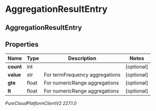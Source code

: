 # AggregationResultEntry

## AggregationResultEntry

## Properties

|Name | Type | Description | Notes|
|------------ | ------------- | ------------- | -------------|
| **count** | int |  | [optional] |
| **value** | str | For termFrequency aggregations | [optional] |
| **gte** | float | For numericRange aggregations | [optional] |
| **lt** | float | For numericRange aggregations | [optional] |



_PureCloudPlatformClientV2 227.1.0_
